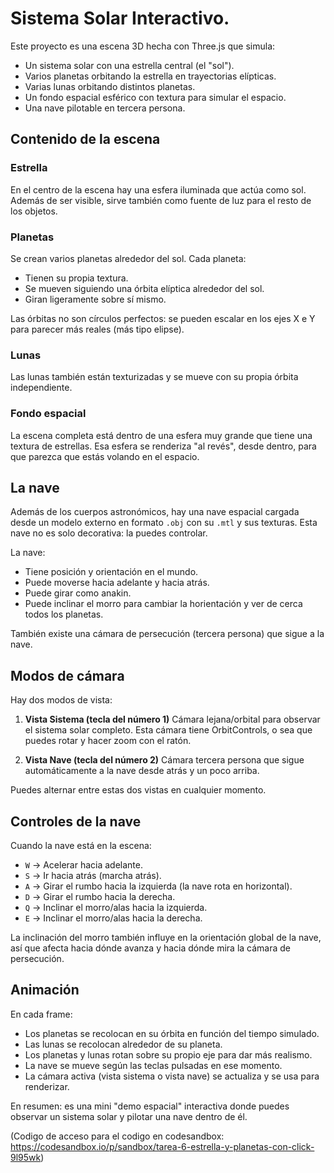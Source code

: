 # Sistema Solar Interactivo.

Este proyecto es una escena 3D hecha con Three.js que simula:

* Un sistema solar con una estrella central (el "sol").
* Varios planetas orbitando la estrella en trayectorias elípticas.
* Varias lunas orbitando distintos planetas.
* Un fondo espacial esférico con textura para simular el espacio.
* Una nave pilotable en tercera persona.

## Contenido de la escena

### Estrella

En el centro de la escena hay una esfera iluminada que actúa como sol. Además de ser visible, sirve también como fuente de luz para el resto de los objetos.

### Planetas

Se crean varios planetas alrededor del sol. Cada planeta:

* Tienen su propia textura.
* Se mueven siguiendo una órbita elíptica alrededor del sol.
* Giran ligeramente sobre sí mismo.

Las órbitas no son círculos perfectos: se pueden escalar en los ejes X e Y para parecer más reales (más tipo elipse).

### Lunas

Las lunas también están texturizadas y se mueve con su propia órbita independiente.

### Fondo espacial

La escena completa está dentro de una esfera muy grande que tiene una textura de estrellas. Esa esfera se renderiza "al revés", desde dentro, para que parezca que estás volando en el espacio.


## La nave

Además de los cuerpos astronómicos, hay una nave espacial cargada desde un modelo externo en formato `.obj` con su `.mtl` y sus texturas. Esta nave no es solo decorativa: la puedes controlar.

La nave:

* Tiene posición y orientación en el mundo.
* Puede moverse hacia adelante y hacia atrás.
* Puede girar como anakin.
* Puede inclinar el morro para cambiar la horientación y ver de cerca todos los planetas.

También existe una cámara de persecución (tercera persona) que sigue a la nave.

## Modos de cámara

Hay dos modos de vista:

1. **Vista Sistema (tecla del número 1)**
   Cámara lejana/orbital para observar el sistema solar completo.
   Esta cámara tiene OrbitControls, o sea que puedes rotar y hacer zoom con el ratón.

2. **Vista Nave (tecla del número 2)**
   Cámara tercera persona que sigue automáticamente a la nave desde atrás y un poco arriba.

Puedes alternar entre estas dos vistas en cualquier momento.

## Controles de la nave

Cuando la nave está en la escena:

* `W` → Acelerar hacia adelante.
* `S` → Ir hacia atrás (marcha atrás).
* `A` → Girar el rumbo hacia la izquierda (la nave rota en horizontal).
* `D` → Girar el rumbo hacia la derecha.
* `Q` → Inclinar el morro/alas hacia la izquierda.
* `E` → Inclinar el morro/alas hacia la derecha.

La inclinación del morro también influye en la orientación global de la nave, así que afecta hacia dónde avanza y hacia dónde mira la cámara de persecución.


## Animación

En cada frame:

* Los planetas se recolocan en su órbita en función del tiempo simulado.
* Las lunas se recolocan alrededor de su planeta.
* Los planetas y lunas rotan sobre su propio eje para dar más realismo.
* La nave se mueve según las teclas pulsadas en ese momento.
* La cámara activa (vista sistema o vista nave) se actualiza y se usa para renderizar.


En resumen: es una mini "demo espacial" interactiva donde puedes observar un sistema solar y pilotar una nave dentro de él.

(Codigo de acceso para el codigo en codesandbox: https://codesandbox.io/p/sandbox/tarea-6-estrella-y-planetas-con-click-9l95wk)

